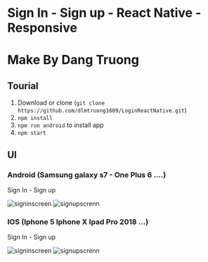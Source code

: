 # Sign In - Sign up - React Native - Responsive
# Make By Dang Truong
## Tourial
1. Download or clone (`git clone https://github.com/dlmtruong1609/LoginReactNative.git`)
2. `npm install`
3. `npm run android` to install app
4. `npm start`
## UI
### Android (Samsung galaxy s7 - One Plus 6 ....)
Sign In - Sign up

![signinscreen](https://i.imgur.com/snjOZhn.png)
![signupscrenn](https://i.imgur.com/aHhI3P2.png)
### IOS (Iphone 5 Iphone X Ipad Pro 2018 ...)
Sign In - Sign up

![signinscreen](https://i.imgur.com/zpkLB0P.png)
![signupscrenn](https://i.imgur.com/VXmZ8DU.png)
